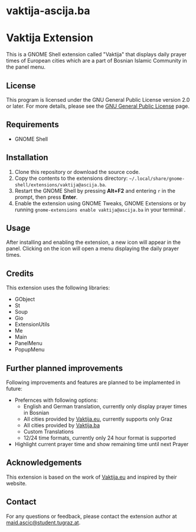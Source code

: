 # vaktija-ascija.ba
# Vaktija Extension

This is a GNOME Shell extension called "Vaktija" that displays daily prayer times of European cities which are a part of Bosnian Islamic Community in the panel menu.

## License

This program is licensed under the GNU General Public License version 2.0 or later. For more details, please see the [GNU General Public License](http://www.gnu.org/licenses/) page.

## Requirements

- GNOME Shell

## Installation

1. Clone this repository or download the source code.
2. Copy the contents to the extensions directory: `~/.local/share/gnome-shell/extensions/vaktija@ascija.ba`.
3. Restart the GNOME Shell by pressing **Alt+F2** and entering `r` in the prompt, then press **Enter**.
4. Enable the extension using GNOME Tweaks, GNOME Extensions or by running `gnome-extensions enable vaktija@ascija.ba` in your terminal .

## Usage

After installing and enabling the extension, a new icon will appear in the panel. Clicking on the icon will open a menu displaying the daily prayer times.

## Credits

This extension uses the following libraries:

- GObject
- St
- Soup
- Gio
- ExtensionUtils
- Me
- Main
- PanelMenu
- PopupMenu

## Further planned improvements

Following improvements and features are planned to be implamented in future:
- Prefernces with following options:
  - English and German translation, currently only display prayer times in Bosnian
  - All cities provided by [Vaktija.eu](https://vaktija.eu/), currently supports only Graz
  - All cities provided by [Vaktija.ba](https://vaktija.ba/)
  - Custom Translations
  - 12/24 time formats, currently only 24 hour format is supported 
- Highlight current prayer time and show remaining time until next Prayer

## Acknowledgements

This extension is based on the work of [Vaktija.eu](https://vaktija.eu/) and inspired by their website.

## Contact

For any questions or feedback, please contact the extension author at maid.ascic@student.tugraz.at.
